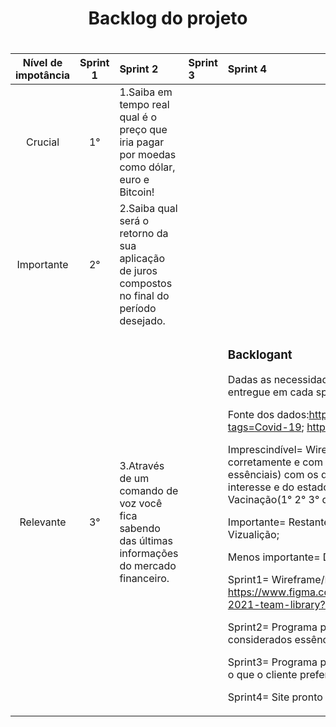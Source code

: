 <h1 align="center">Backlog do projeto</h1>
 

 <p align="center">
<h1 align="left">
<table>
<thead>
<tr>
<th align="center">Nível de impotância</th>
<th align="center">Sprint 1</th>
<th align="left">Sprint 2</th>
 <th align="left">Sprint 3</th>
 <th align="left">Sprint 4</th>
 
</tr>
</thead>
<tbody>
<tr>
<td align="center">Crucial</td>
<td align="center">1°</td>
<td align="left">1.Saiba em tempo real qual é o preço que iria pagar por moedas como dólar, euro e Bitcoin!</td>
<td align="left">
 <td align="left">
 </tr>
<tr>
<td align="center">Importante</td>
<td align="center">2°</td>
<td align="left">2.Saiba qual será o retorno da sua aplicação de juros compostos no final do período desejado.</td>
 <td align="left">
  <td align="left">
</tr>
<tr>
<td align="center">Relevante</td>
<td align="center">3°</td>
<td align="left">3.Através de um comando de voz você fica sabendo das últimas informações do mercado financeiro.</td>
<td align="left">
<td align="left">

 ### Backlogant
 Dadas as necessidades do cliente, formular o que será entregue em cada sprint:

Fonte dos dados:https://opendatasus.saude.gov.br/dataset?tags=Covid-19; https://covid.saude.gov.br/;

Imprescindível= Wireframe, Programa funcionando corretamente e com funcionalidades básicas(filtros e dados essênciais) com os dados das cidades que o cliente tiver mais interesse e do estado de SP, dados essênciais= Casos, Óbitos e Vacinação(1° 2° 3° doses); 

Importante= Restante dos filtros(não essênciais) e painel de Vizualição;

Menos importante= Design estético;




Sprint1= Wireframe/Protótipo 1(visual)
Link wireframe: https://www.figma.com/file/AFlTRiQ9bOnQnYq80W2YWt/Api1-2021-team-library?node-id=0%3A1

Sprint2= Programa parte1 funcional(filtros e dados considerados essênciais)

Sprint3= Programa parte2 adição de mais filtros(principalmente o que o cliente preferir) e do painel para a visulização

Sprint4= Site pronto e refinado.
